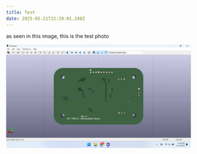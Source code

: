 ```yaml
---
title: Test
date: 2025-05-21T22:29:01.240Z
---
```

a﻿s seen in this image, this is the test photo

![this is the test photo](/assets/uploads/rev-a-back.png "test photo here")